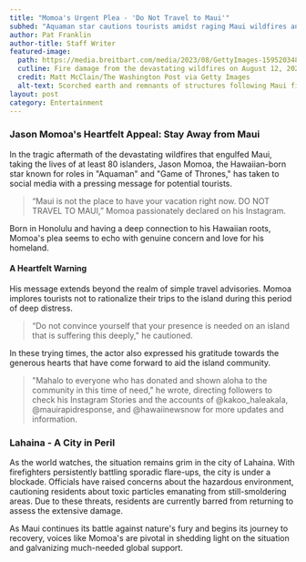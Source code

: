 ```yaml
---
title: "Momoa's Urgent Plea - 'Do Not Travel to Maui'"
subhed: "Aquaman star cautions tourists amidst raging Maui wildfires and rising death toll"
author: Pat Franklin
author-title: Staff Writer
featured-image: 
  path: https://media.breitbart.com/media/2023/08/GettyImages-1595203485-jason-momoa-640x480.jpg
  cutline: Fire damage from the devastating wildfires on August 12, 2023 in Lahaina, HI.
  credit: Matt McClain/The Washington Post via Getty Images
  alt-text: Scorched earth and remnants of structures following Maui fires.
layout: post
category: Entertainment
---
```


### Jason Momoa's Heartfelt Appeal: Stay Away from Maui

In the tragic aftermath of the devastating wildfires that engulfed Maui, taking the lives of at least 80 islanders, Jason Momoa, the Hawaiian-born star known for roles in "Aquaman" and "Game of Thrones," has taken to social media with a pressing message for potential tourists.

> “Maui is not the place to have your vacation right now. DO NOT TRAVEL TO MAUI,” Momoa passionately declared on his Instagram. 

Born in Honolulu and having a deep connection to his Hawaiian roots, Momoa's plea seems to echo with genuine concern and love for his homeland.

#### A Heartfelt Warning 

His message extends beyond the realm of simple travel advisories. Momoa implores tourists not to rationalize their trips to the island during this period of deep distress.

> “Do not convince yourself that your presence is needed on an island that is suffering this deeply," he cautioned.

In these trying times, the actor also expressed his gratitude towards the generous hearts that have come forward to aid the island community.

> "Mahalo to everyone who has donated and shown aloha to the community in this time of need," he wrote, directing followers to check his Instagram Stories and the accounts of @kakoo_haleakala, @mauirapidresponse, and @hawaiinewsnow for more updates and information.

### Lahaina - A City in Peril

As the world watches, the situation remains grim in the city of Lahaina. With firefighters persistently battling sporadic flare-ups, the city is under a blockade. Officials have raised concerns about the hazardous environment, cautioning residents about toxic particles emanating from still-smoldering areas. Due to these threats, residents are currently barred from returning to assess the extensive damage.

As Maui continues its battle against nature's fury and begins its journey to recovery, voices like Momoa's are pivotal in shedding light on the situation and galvanizing much-needed global support.

